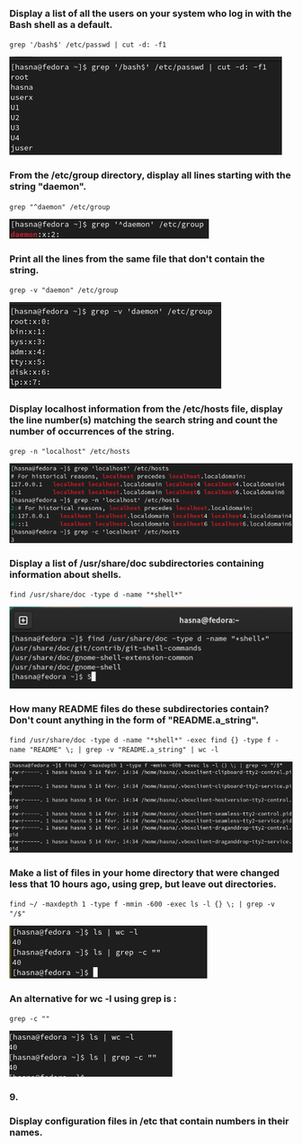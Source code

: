  ###  Display a list of all the users on your system who log in with the Bash shell as a default.
`grep '/bash$' /etc/passwd | cut -d: -f1`

![](<images/Capture d’écran 2024-02-14 145727.png>)

 ###  From the /etc/group directory, display all lines starting with the string "daemon".
`grep "^daemon" /etc/group`

![](images/q2.png)

  ###  Print all the lines from the same file that don't contain the string.
`grep -v "daemon" /etc/group`

![](images/q3.png)

 ### Display localhost information from the /etc/hosts file, display the line number(s) matching the search string and count the number of occurrences of the string.
`grep -n "localhost" /etc/hosts`

![](images/q4.png)


### Display a list of /usr/share/doc subdirectories containing information about shells.
`find /usr/share/doc -type d -name "*shell*"`

![](<images/q5 sh.png>)



### How many README files do these subdirectories contain? Don't count anything in the form of "README.a_string".
`find /usr/share/doc -type d -name "*shell*" -exec find {} -type f -name "README" \; | grep -v "README.a_string" | wc -l`

![](images/q7.png)

### Make a list of files in your home directory that were changed less that 10 hours ago, using grep, but leave out directories.
`find ~/ -maxdepth 1 -type f -mmin -600 -exec ls -l {} \; | grep -v "/$" `

![](images/q8.png)

### An alternative for wc -l using grep is :
`grep -c ""`

![](images/q9.png)

### 9. 


### Display configuration files in /etc that contain numbers in their names.

